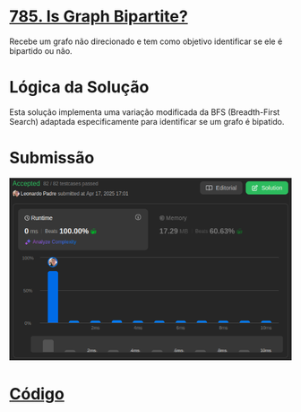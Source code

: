 # [785. Is Graph Bipartite?](https://leetcode.com/problems/is-graph-bipartite/description/)

Recebe um grafo não direcionado e tem como objetivo identificar se ele é bipartido ou não.

# Lógica da Solução

Esta solução implementa uma variação modificada da BFS (Breadth-First Search) adaptada especificamente para identificar se um grafo é bipatido.

# Submissão

![alt text](/assets/785_sub.png)

# [Código](./785_IsGraphBipartite.cpp)